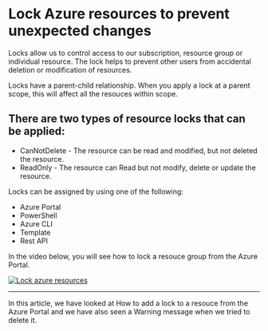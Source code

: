 Lock Azure resources to prevent unexpected changes
=================================================
Locks allow us to control access to our subscription, resource group or individual resource. The lock
helps to prevent other users from accidental deletion or modification of resources.

Locks have a parent-child relationship. When you apply a lock at a parent scope, this will affect all the resouces within scope.

There are two types of resource locks that can be applied:
----------------------------------------------------------
* CanNotDelete - The resource can be read and modified, but not deleted the resource.
* ReadOnly - The resource can Read but not modify, delete or update the resource.

Locks can be assigned by using one of the following:
* Azure Portal
* PowerShell
* Azure CLI
* Template
* Rest API

In the video below, you will see how to lock a resouce group from the Azure Portal. 

[![Lock azure resources](http://img.youtube.com/vi/mDOOKrEXAZY/0.jpg)](http://www.youtube.com/watch?v=mDOOKrEXAZY "Lock Azure resources to prevent unexpected changes")

----------------------
In this article, we have looked at How to add a lock to a resouce from the Azure Portal and we have also seen a Warning message when we tried to delete it.
